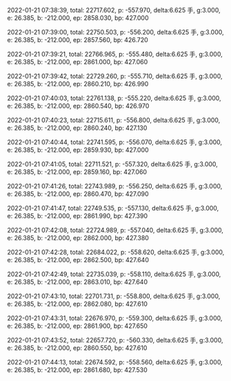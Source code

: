 2022-01-21 07:38:39, total: 22717.602, p: -557.970, delta:6.625 手, g:3.000, e: 26.385, b: -212.000, ep: 2858.030, bp: 427.000

2022-01-21 07:39:00, total: 22750.503, p: -556.200, delta:6.625 手, g:3.000, e: 26.385, b: -212.000, ep: 2857.560, bp: 426.720

2022-01-21 07:39:21, total: 22766.965, p: -555.480, delta:6.625 手, g:3.000, e: 26.385, b: -212.000, ep: 2861.000, bp: 427.060

2022-01-21 07:39:42, total: 22729.260, p: -555.710, delta:6.625 手, g:3.000, e: 26.385, b: -212.000, ep: 2860.210, bp: 426.990

2022-01-21 07:40:03, total: 22761.138, p: -555.220, delta:6.625 手, g:3.000, e: 26.385, b: -212.000, ep: 2860.540, bp: 426.970

2022-01-21 07:40:23, total: 22715.611, p: -556.800, delta:6.625 手, g:3.000, e: 26.385, b: -212.000, ep: 2860.240, bp: 427.130

2022-01-21 07:40:44, total: 22741.595, p: -556.070, delta:6.625 手, g:3.000, e: 26.385, b: -212.000, ep: 2859.930, bp: 427.000

2022-01-21 07:41:05, total: 22711.521, p: -557.320, delta:6.625 手, g:3.000, e: 26.385, b: -212.000, ep: 2859.160, bp: 427.060

2022-01-21 07:41:26, total: 22743.989, p: -556.250, delta:6.625 手, g:3.000, e: 26.385, b: -212.000, ep: 2860.470, bp: 427.090

2022-01-21 07:41:47, total: 22749.535, p: -557.130, delta:6.625 手, g:3.000, e: 26.385, b: -212.000, ep: 2861.990, bp: 427.390

2022-01-21 07:42:08, total: 22724.989, p: -557.040, delta:6.625 手, g:3.000, e: 26.385, b: -212.000, ep: 2862.000, bp: 427.380

2022-01-21 07:42:28, total: 22684.022, p: -558.620, delta:6.625 手, g:3.000, e: 26.385, b: -212.000, ep: 2862.500, bp: 427.640

2022-01-21 07:42:49, total: 22735.039, p: -558.110, delta:6.625 手, g:3.000, e: 26.385, b: -212.000, ep: 2863.010, bp: 427.640

2022-01-21 07:43:10, total: 22701.731, p: -558.800, delta:6.625 手, g:3.000, e: 26.385, b: -212.000, ep: 2862.080, bp: 427.610

2022-01-21 07:43:31, total: 22676.970, p: -559.300, delta:6.625 手, g:3.000, e: 26.385, b: -212.000, ep: 2861.900, bp: 427.650

2022-01-21 07:43:52, total: 22657.720, p: -560.330, delta:6.625 手, g:3.000, e: 26.385, b: -212.000, ep: 2860.550, bp: 427.610

2022-01-21 07:44:13, total: 22674.592, p: -558.560, delta:6.625 手, g:3.000, e: 26.385, b: -212.000, ep: 2861.680, bp: 427.530